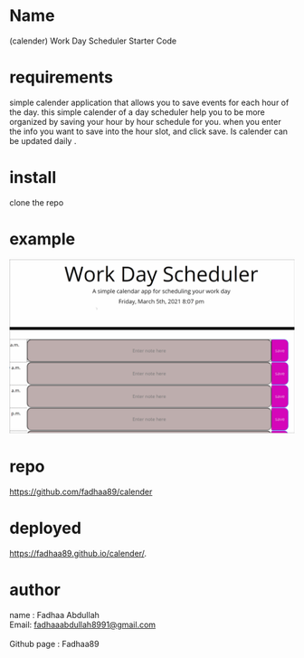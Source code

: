 # Name 
 (calender) Work Day Scheduler Starter Code 
# requirements
simple calender application that allows you to save events for each hour of the day.
this simple calender of a day scheduler help you to be more organized by saving your hour by hour schedule for you. when you enter the info you want to save into the hour slot, and click save. Is calender can be updated daily .
# install
clone the repo
# example 
![Example Gif](./assets/image/example.gif)
 
# repo

https://github.com/fadhaa89/calender

# deployed
https://fadhaa89.github.io/calender/.

# author 
name : Fadhaa Abdullah <br>
Email: fadhaaabdullah8991@gmail.com <br>  
Github page : Fadhaa89




